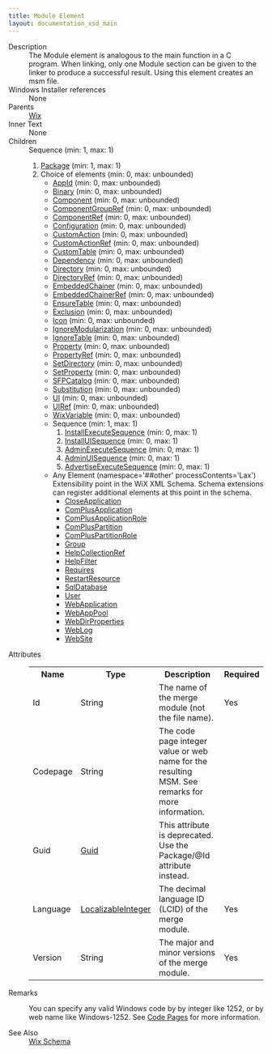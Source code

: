 ```yaml
---
title: Module Element
layout: documentation_xsd_main
---
```

<dl>
  <dt>Description</dt>
  <dd>             The Module element is analogous to the main function in a C program.  When linking, only             one Module section can be given to the linker to produce a successful result.  Using this             element creates an msm file.             </dd>
  <dt>Windows Installer references</dt>
  <dd>None</dd>
  <dt>Parents</dt>
  <dd>
    <a href="../wix/">Wix</a>
  </dd>
  <dt>Inner Text</dt>
  <dd>None</dd>
  <dt>Children</dt>
  <dd>Sequence (min: 1, max: 1)<ol><li><a href="../package/">Package</a> (min: 1, max: 1)</li><li>Choice of elements (min: 0, max: unbounded)<ul><li><a href="../appid/">AppId</a> (min: 0, max: unbounded)</li><li><a href="../binary/">Binary</a> (min: 0, max: unbounded)</li><li><a href="../component/">Component</a> (min: 0, max: unbounded)</li><li><a href="../componentgroupref/">ComponentGroupRef</a> (min: 0, max: unbounded)</li><li><a href="../componentref/">ComponentRef</a> (min: 0, max: unbounded)</li><li><a href="../configuration/">Configuration</a> (min: 0, max: unbounded)</li><li><a href="../customaction/">CustomAction</a> (min: 0, max: unbounded)</li><li><a href="../customactionref/">CustomActionRef</a> (min: 0, max: unbounded)</li><li><a href="../customtable/">CustomTable</a> (min: 0, max: unbounded)</li><li><a href="../../dependency/">Dependency</a> (min: 0, max: unbounded)</li><li><a href="../directory/">Directory</a> (min: 0, max: unbounded)</li><li><a href="../directoryref/">DirectoryRef</a> (min: 0, max: unbounded)</li><li><a href="../embeddedchainer/">EmbeddedChainer</a> (min: 0, max: unbounded)</li><li><a href="../embeddedchainerref/">EmbeddedChainerRef</a> (min: 0, max: unbounded)</li><li><a href="../ensuretable/">EnsureTable</a> (min: 0, max: unbounded)</li><li><a href="../exclusion/">Exclusion</a> (min: 0, max: unbounded)</li><li><a href="../icon/">Icon</a> (min: 0, max: unbounded)</li><li><a href="../ignoremodularization/">IgnoreModularization</a> (min: 0, max: unbounded)</li><li><a href="../ignoretable/">IgnoreTable</a> (min: 0, max: unbounded)</li><li><a href="../property/">Property</a> (min: 0, max: unbounded)</li><li><a href="../propertyref/">PropertyRef</a> (min: 0, max: unbounded)</li><li><a href="../setdirectory/">SetDirectory</a> (min: 0, max: unbounded)</li><li><a href="../setproperty/">SetProperty</a> (min: 0, max: unbounded)</li><li><a href="../sfpcatalog/">SFPCatalog</a> (min: 0, max: unbounded)</li><li><a href="../substitution/">Substitution</a> (min: 0, max: unbounded)</li><li><a href="../ui/">UI</a> (min: 0, max: unbounded)</li><li><a href="../uiref/">UIRef</a> (min: 0, max: unbounded)</li><li><a href="../wixvariable/">WixVariable</a> (min: 0, max: unbounded)</li><li>Sequence (min: 1, max: 1)<ol><li><a href="../installexecutesequence/">InstallExecuteSequence</a> (min: 0, max: 1)</li><li><a href="../installuisequence/">InstallUISequence</a> (min: 0, max: 1)</li><li><a href="../adminexecutesequence/">AdminExecuteSequence</a> (min: 0, max: 1)</li><li><a href="../adminuisequence/">AdminUISequence</a> (min: 0, max: 1)</li><li><a href="../advertiseexecutesequence/">AdvertiseExecuteSequence</a> (min: 0, max: 1)</li></ol></li><li><span class="extension">Any Element (namespace='##other' processContents='Lax')                              Extensibility point in the WiX XML Schema.  Schema extensions can register additional                             elements at this point in the schema.                         </span><ul><li><a href="../../util/closeapplication" class="extension">CloseApplication</a></li><li><a href="../../complus/complusapplication" class="extension">ComPlusApplication</a></li><li><a href="../../complus/complusapplicationrole" class="extension">ComPlusApplicationRole</a></li><li><a href="../../complus/compluspartition" class="extension">ComPlusPartition</a></li><li><a href="../../complus/compluspartitionrole" class="extension">ComPlusPartitionRole</a></li><li><a href="../../util/group" class="extension">Group</a></li><li><a href="../../vs/helpcollectionref" class="extension">HelpCollectionRef</a></li><li><a href="../../vs/helpfilter" class="extension">HelpFilter</a></li><li><a href="../../dependency/requires" class="extension">Requires</a></li><li><a href="../../util/restartresource" class="extension">RestartResource</a></li><li><a href="../../sql/sqldatabase" class="extension">SqlDatabase</a></li><li><a href="../../util/user" class="extension">User</a></li><li><a href="../../iis/webapplication" class="extension">WebApplication</a></li><li><a href="../../iis/webapppool" class="extension">WebAppPool</a></li><li><a href="../../iis/webdirproperties" class="extension">WebDirProperties</a></li><li><a href="../../iis/weblog" class="extension">WebLog</a></li><li><a href="../../iis/website" class="extension">WebSite</a></li></ul></li></ul></li></ol></dd>
  <dt>Attributes</dt>
  <dd>
    <table cellspacing="0" cellpadding="0" class="schema">
      <tr>
        <th width="15%">Name</th>
        <th width="15%">Type</th>
        <th width="65%">Description</th>
        <th width="15%">Required</th>
      </tr>
      <tr>
        <td>Id</td>
        <td>String</td>
        <td>The name of the merge module (not the file name).</td>
        <td>Yes</td>
      </tr>
      <tr>
        <td>Codepage</td>
        <td>String</td>
        <td>The code page integer value or web name for the resulting MSM. See remarks for more information.</td>
        <td>&nbsp;</td>
      </tr>
      <tr>
        <td>Guid</td>
        <td><a href="../simple_type_guid/">Guid</a></td>
        <td>This attribute is deprecated. Use the Package/@Id attribute instead.</td>
        <td>&nbsp;</td>
      </tr>
      <tr>
        <td>Language</td>
        <td><a href="../simple_type_localizableinteger/">LocalizableInteger</a></td>
        <td>The decimal language ID (LCID) of the merge module.</td>
        <td>Yes</td>
      </tr>
      <tr>
        <td>Version</td>
        <td>String</td>
        <td>The major and minor versions of the merge module.</td>
        <td>Yes</td>
      </tr>
    </table>
  </dd>
  <dt>Remarks</dt>
  <dd><p>You can specify any valid Windows code by by integer like 1252, or by web name like Windows-1252. See <a href="../../../overview/codepage">Code Pages</a> for more information.</p></dd>
  <dt>See Also</dt>
  <dd>
    <a href="../wix">Wix Schema</a>
  </dd>
</dl>

